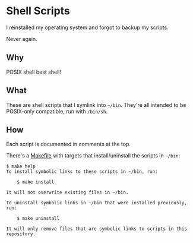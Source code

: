 Shell Scripts
=============
I reinstalled my operating system and forgot to backup my scripts.

Never again.

Why
---
POSIX shell best shell!

What
----
These are shell scripts that I symlink into `~/bin`.  They're all intended to
be POSIX-only compatible, run with `/bin/sh`.

How
---
Each script is documented in comments at the top.

There's a [Makefile](Makefile) with targets that install/uninstall the scripts
in `~/bin`:
```console
$ make help
To install symbolic links to these scripts in ~/bin, run:

    $ make install

It will not overwrite existing files in ~/bin.

To uninstall symbolic links in ~/bin that were installed previously, run:

    $ make uninstall

It will only remove files that are symbolic links to scripts in this
repository.
```
